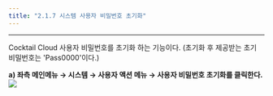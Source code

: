 ```yaml
---
title: "2.1.7 시스템 사용자 비밀번호 초기화"
---
```


---

Cocktail Cloud 사용자 비밀번호를 초기화 하는 기능이다. (초기화 후 제공받는 초기 비밀번호는 'Pass0000'이다.)

**a)  좌측 메인메뉴 → 시스템 → 사용자 액션 메뉴 → 사용자 비밀번호 초기화를 클릭한다.**
![](/images/assets/KR/3.1.1/2.1.7_1.png)
